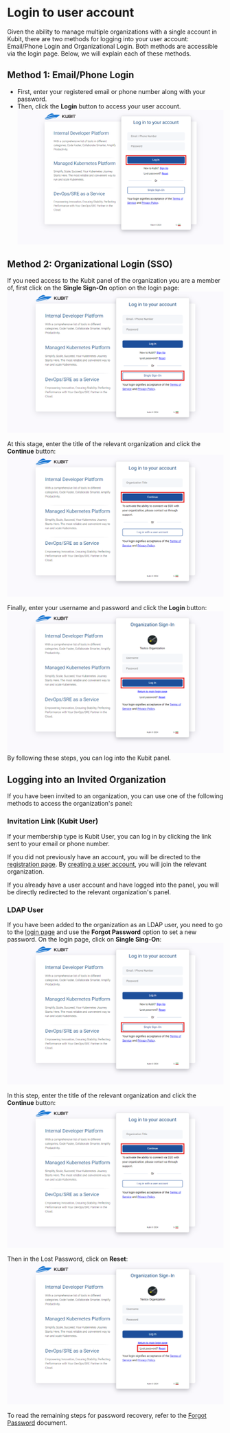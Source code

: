 # Login to user account

Given the ability to manage multiple organizations with a single account in Kubit, there are two methods for logging into your user account: Email/Phone Login and Organizational Login. Both methods are accessible via the login page. Below, we will explain each of these methods.

## Method 1: Email/Phone Login

- First, enter your registered email or phone number along with your password.
- Then, click the **Login** button to access your user account.
  ![Login: login with email/phone](login-with-email.png)

## Method 2: Organizational Login (SSO)

If you need access to the Kubit panel of the organization you are a member of, first click on the **Single Sign-On** option on the login page:
![Login: login with org](login-with-org.png)

At this stage, enter the title of the relevant organization and click the **Continue** button:
![Login: login with org continue](login-with-org-continue.png)

Finally, enter your username and password and click the **Login** button:
![Login: enter username](enter-username-in-org.png)
By following these steps, you can log into the Kubit panel.

## Logging into an Invited Organization

If you have been invited to an organization, you can use one of the following methods to access the organization's panel:

### Invitation Link (Kubit User)

If your membership type is Kubit User, you can log in by clicking the link sent to your email or phone number.

If you did not previously have an account, you will be directed to the [registration page](https://panel.kubit.ir/en/register/). By [creating a user account](../register), you will join the relevant organization.

If you already have a user account and have logged into the panel, you will be directly redirected to the relevant organization's panel.

### LDAP User

If you have been added to the organization as an LDAP user, you need to go to the [login page](https://panel.kubit.ir/en/login/) and use the **Forgot Password** option to set a new password.
On the login page, click on **Single Sing-On**:
![Login: login with org](login-with-org.png)

In this step, enter the title of the relevant organization and click the **Continue** button:
![Login: login with org continue](login-with-org-continue.png)

Then in the Lost Password, click on **Reset**:
![Login: forgot ldap password](forgot-ldap-password.png)

To read the remaining steps for password recovery, refer to the [Forgot Password](../forgot-password) document.
